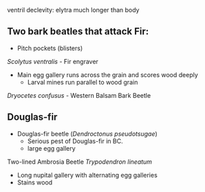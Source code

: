 ventril declevity: elytra much longer than body


## Two bark beatles that attack Fir:
- Pitch pockets (blisters)

*Scolytus ventralis* - Fir engraver
- Main egg gallery runs across the grain and scores wood deeply
	- Larval mines run parallel to wood grain

*Dryocetes confusus* - Western Balsam Bark Beetle



## Douglas-fir
- Douglas-fir beetle (*Dendroctonus pseudotsugae*)
	- Serious pest of Douglas-fir in BC.
	- large egg gallery


Two-lined Ambrosia Beetle *Trypodendron lineatum*
- Long nupital gallery with alternating egg galleries
- Stains wood

